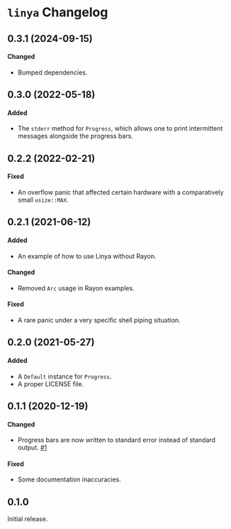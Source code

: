 # `linya` Changelog

## 0.3.1 (2024-09-15)

#### Changed

- Bumped dependencies.

## 0.3.0 (2022-05-18)

#### Added

- The `stderr` method for `Progress`, which allows one to print intermittent
  messages alongside the progress bars.

## 0.2.2 (2022-02-21)

#### Fixed

- An overflow panic that affected certain hardware with a comparatively small `usize::MAX`.

## 0.2.1 (2021-06-12)

#### Added

- An example of how to use Linya without Rayon.

#### Changed

- Removed `Arc` usage in Rayon examples.

#### Fixed

- A rare panic under a very specific shell piping situation.

## 0.2.0 (2021-05-27)

#### Added

- A `Default` instance for `Progress`.
- A proper LICENSE file.

## 0.1.1 (2020-12-19)

#### Changed

- Progress bars are now written to standard error instead of standard output. [#1]

#### Fixed

- Some documentation inaccuracies.

[#1]: https://github.com/fosskers/linya/pull/1

## 0.1.0

Initial release.

